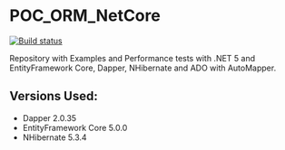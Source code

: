 
# POC_ORM_NetCore

[![Build status](https://ci.appveyor.com/api/projects/status/hkxyt649lmc61w5m?svg=true)](https://ci.appveyor.com/project/thiagoloureiro/poc-orm-netcore)

Repository with Examples and Performance tests with .NET 5 and EntityFramework Core, Dapper, NHibernate and ADO with AutoMapper.

## Versions Used:
- Dapper 2.0.35
- EntityFramework Core 5.0.0
- NHibernate 5.3.4


